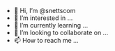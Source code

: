 - 👋 Hi, I’m @snettscom
- 👀 I’m interested in ...
- 🌱 I’m currently learning ...
- 💞️ I’m looking to collaborate on ...
- 📫 How to reach me ...

<!---
snettscom/snettscom is a ✨ special ✨ repository because its `README.md` (this file) appears on your GitHub profile.
You can click the Preview link to take a look at your changes.
--->
